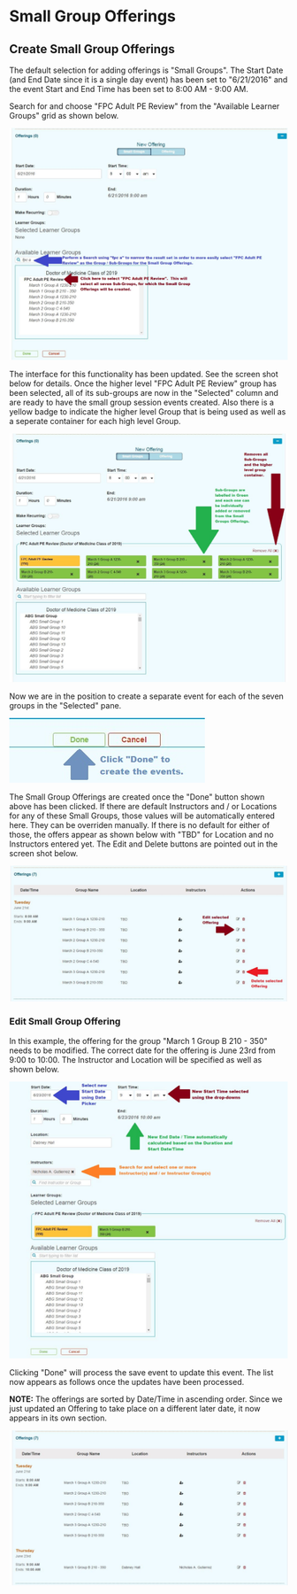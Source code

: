 # Small Group Offerings

## Create Small Group Offerings

The default selection for adding offerings is "Small Groups". The Start Date \(and End Date since it is a single day event\) has been set to "6/21/2016" and the event Start and End Time has been set to 8:00 AM - 9:00 AM.

Search for and choose "FPC Adult PE Review" from the "Available Learner Groups" grid as shown below.

![](../../.gitbook/assets/small_grp_selection_1.jpg)

The interface for this functionality has been updated. See the screen shot below for details. Once the higher level "FPC Adult PE Review" group has been selected, all of its sub-groups are now in the "Selected" column and are ready to have the small group session events created. Also there is a yellow badge to indicate the higher level Group that is being used as well as a seperate container for each high level Group.

![](../../.gitbook/assets/small_grp_selection_2.jpg)

Now we are in the position to create a separate event for each of the seven groups in the "Selected" pane.

![](../../.gitbook/assets/small_grp_selection_3.jpg)

The Small Group Offerings are created once the "Done" button shown above has been clicked. If there are default Instructors and / or Locations for any of these Small Groups, those values will be automatically entered here. They can be overriden manually. If there is no default for either of those, the offers appear as shown below with "TBD" for Location and no Instructors entered yet. The Edit and Delete buttons are pointed out in the screen shot below.

![](../../.gitbook/assets/small_grp_selection_4.jpg)

### Edit Small Group Offering

In this example, the offering for the group "March 1 Group B 210 - 350" needs to be modified. The correct date for the offering is June 23rd from 9:00 to 10:00. The Instructor and Location will be specified as well as shown below.

![](../../.gitbook/assets/small_grp_selection_5.jpg)

Clicking "Done" will process the save event to update this event. The list now appears as follows once the updates have been processed.

**NOTE:** The offerings are sorted by Date/Time in ascending order. Since we just updated an Offering to take place on a different later date, it now appears in its own section.

![](../../.gitbook/assets/small_grp_selection_6.jpg)

